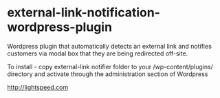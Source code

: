 external-link-notification-wordpress-plugin
===========================================

Wordpress plugin that automatically detects an external link and notifies customers via modal box that they are being redirected off-site.

To install - copy external-link notifier folder to your /wp-content/plugins/ directory and activate through the administration section of Wordpress

http://lightspeed.com